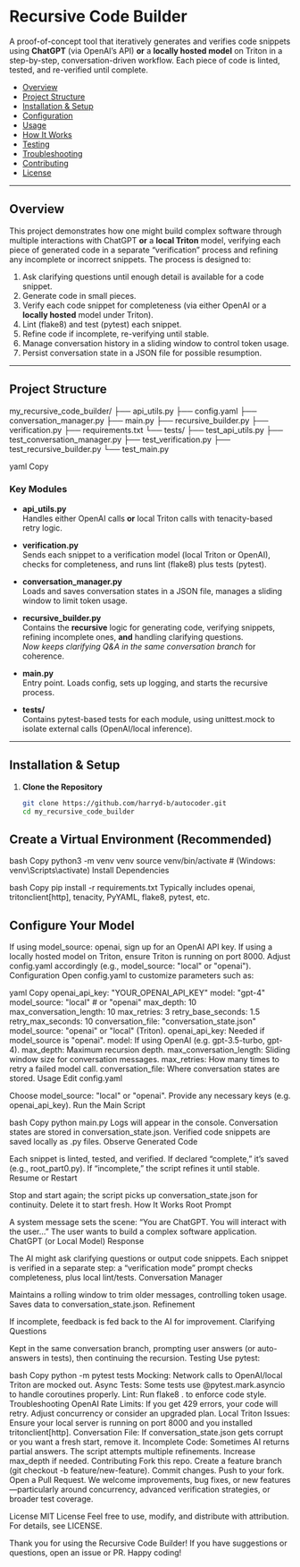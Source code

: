 # Recursive Code Builder

A proof-of-concept tool that iteratively generates and verifies code snippets using **ChatGPT** (via OpenAI’s API) **or** a **locally hosted model** on Triton in a step-by-step, conversation-driven workflow. Each piece of code is linted, tested, and re-verified until complete.

- [Overview](#overview)
- [Project Structure](#project-structure)
- [Installation & Setup](#installation--setup)
- [Configuration](#configuration)
- [Usage](#usage)
- [How It Works](#how-it-works)
- [Testing](#testing)
- [Troubleshooting](#troubleshooting)
- [Contributing](#contributing)
- [License](#license)

---

## Overview

This project demonstrates how one might build complex software through multiple interactions with ChatGPT **or** a **local Triton** model, verifying each piece of generated code in a separate “verification” process and refining any incomplete or incorrect snippets. The process is designed to:

1. Ask clarifying questions until enough detail is available for a code snippet.  
2. Generate code in small pieces.  
3. Verify each code snippet for completeness (via either OpenAI or a **locally hosted** model under Triton).  
4. Lint (flake8) and test (pytest) each snippet.  
5. Refine code if incomplete, re-verifying until stable.  
6. Manage conversation history in a sliding window to control token usage.  
7. Persist conversation state in a JSON file for possible resumption.

---

## Project Structure

my_recursive_code_builder/ ├── api_utils.py ├── config.yaml ├── conversation_manager.py ├── main.py ├── recursive_builder.py ├── verification.py ├── requirements.txt └── tests/ ├── test_api_utils.py ├── test_conversation_manager.py ├── test_verification.py ├── test_recursive_builder.py └── test_main.py

yaml
Copy

### Key Modules

- **api_utils.py**  
  Handles either OpenAI calls **or** local Triton calls with tenacity-based retry logic.

- **verification.py**  
  Sends each snippet to a verification model (local Triton or OpenAI), checks for completeness, and runs lint (flake8) plus tests (pytest).

- **conversation_manager.py**  
  Loads and saves conversation states in a JSON file, manages a sliding window to limit token usage.

- **recursive_builder.py**  
  Contains the **recursive** logic for generating code, verifying snippets, refining incomplete ones, **and** handling clarifying questions.  
  *Now keeps clarifying Q&A in the same conversation branch* for coherence.

- **main.py**  
  Entry point. Loads config, sets up logging, and starts the recursive process.

- **tests/**  
  Contains pytest-based tests for each module, using unittest.mock to isolate external calls (OpenAI/local inference).

---

## Installation & Setup

1. **Clone the Repository**
   ```bash
   git clone https://github.com/harryd-b/autocoder.git
   cd my_recursive_code_builder

## Create a Virtual Environment (Recommended)

bash
Copy
python3 -m venv venv
source venv/bin/activate    # (Windows: venv\Scripts\activate)
Install Dependencies

bash
Copy
pip install -r requirements.txt
Typically includes openai, tritonclient[http], tenacity, PyYAML, flake8, pytest, etc.

## Configure Your Model

If using model_source: openai, sign up for an OpenAI API key.
If using a locally hosted model on Triton, ensure Triton is running on port 8000.
Adjust config.yaml accordingly (e.g., model_source: "local" or "openai").
Configuration
Open config.yaml to customize parameters such as:

yaml
Copy
openai_api_key: "YOUR_OPENAI_API_KEY"
model: "gpt-4"
model_source: "local"          # or "openai"
max_depth: 10
max_conversation_length: 10
max_retries: 3
retry_base_seconds: 1.5
retry_max_seconds: 10
conversation_file: "conversation_state.json"
model_source: "openai" or "local" (Triton).
openai_api_key: Needed if model_source is "openai".
model: If using OpenAI (e.g. gpt-3.5-turbo, gpt-4).
max_depth: Maximum recursion depth.
max_conversation_length: Sliding window size for conversation messages.
max_retries: How many times to retry a failed model call.
conversation_file: Where conversation states are stored.
Usage
Edit config.yaml

Choose model_source: "local" or "openai".
Provide any necessary keys (e.g. openai_api_key).
Run the Main Script

bash
Copy
python main.py
Logs will appear in the console.
Conversation states are stored in conversation_state.json.
Verified code snippets are saved locally as .py files.
Observe Generated Code

Each snippet is linted, tested, and verified.
If declared “complete,” it’s saved (e.g., root_part0.py).
If “incomplete,” the script refines it until stable.
Resume or Restart

Stop and start again; the script picks up conversation_state.json for continuity.
Delete it to start fresh.
How It Works
Root Prompt

A system message sets the scene: “You are ChatGPT. You will interact with the user…”
The user wants to build a complex software application.
ChatGPT (or Local Model) Response

The AI might ask clarifying questions or output code snippets.
Each snippet is verified in a separate step: a “verification mode” prompt checks completeness, plus local lint/tests.
Conversation Manager

Maintains a rolling window to trim older messages, controlling token usage.
Saves data to conversation_state.json.
Refinement

If incomplete, feedback is fed back to the AI for improvement.
Clarifying Questions

Kept in the same conversation branch, prompting user answers (or auto-answers in tests), then continuing the recursion.
Testing
Use pytest:

bash
Copy
python -m pytest tests
Mocking: Network calls to OpenAI/local Triton are mocked out.
Async Tests: Some tests use @pytest.mark.asyncio to handle coroutines properly.
Lint: Run flake8 . to enforce code style.
Troubleshooting
OpenAI Rate Limits: If you get 429 errors, your code will retry. Adjust concurrency or consider an upgraded plan.
Local Triton Issues: Ensure your local server is running on port 8000 and you installed tritonclient[http].
Conversation File: If conversation_state.json gets corrupt or you want a fresh start, remove it.
Incomplete Code: Sometimes AI returns partial answers. The script attempts multiple refinements. Increase max_depth if needed.
Contributing
Fork this repo.
Create a feature branch (git checkout -b feature/new-feature).
Commit changes.
Push to your fork.
Open a Pull Request.
We welcome improvements, bug fixes, or new features—particularly around concurrency, advanced verification strategies, or broader test coverage.

License
MIT License
Feel free to use, modify, and distribute with attribution. For details, see LICENSE.

Thank you for using the Recursive Code Builder! If you have suggestions or questions, open an issue or PR. Happy coding!